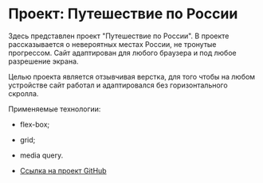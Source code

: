 # Проект: Путешествие по России

Здесь представлен проект "Путешествие по России". В проекте рассказывается о невероятных местах России, не тронутые прогрессом. Сайт адаптирован для любого браузера и под любое разрешение экрана.

Целью проекта является отзывчивая верстка, для того чтобы на любом устройстве сайт работал и адаптировался без горизонтального скролла.

Применяемые технологии:
* flex-box; 
* grid;
* media query.

* [Ссылка на проект GitHub](https://github.com/Jul-Rox/russian-travel.git)


